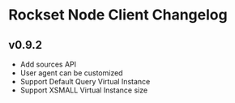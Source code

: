 # Rockset Node Client Changelog

## v0.9.2

- Add sources API
- User agent can be customized
- Support Default Query Virtual Instance
- Support XSMALL Virtual Instance size


